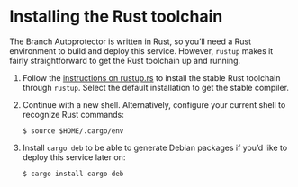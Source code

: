 # Installing the Rust toolchain

The Branch Autoprotector is written in Rust, so you’ll need a Rust environment to build and deploy this service.
However, `rustup` makes it fairly straightforward to get the Rust toolchain up and running.

1. Follow the [instructions on rustup.rs][rustup.rs] to install the stable Rust toolchain through `rustup`.
   Select the default installation to get the stable compiler.

2. Continue with a new shell.
   Alternatively, configure your current shell to recognize Rust commands:

   ```shell
   $ source $HOME/.cargo/env
   ```

3. Install `cargo deb` to be able to generate Debian packages if you’d like to deploy this service later on:

   ```shell
   $ cargo install cargo-deb
   ```

[rustup.rs]: https://rustup.rs/